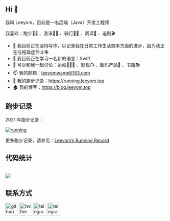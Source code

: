 ## Hi 👋
我叫 Leeyom，目前是一名后端（Java）开发工程师

我喜欢：跑步🏃🏻 、游泳🏊🏻 、骑行🚴🏻 、阅读📖 、追剧🎬 

- 🔭 我目前正在坚持写作，以记录我在日常工作生活效率方面的进步，因为我正在与拖延症作斗争
- 🌱 我目前正在学习一名新的语言：Swift
- 💬 可以和我一起讨论：运动🏃🏻‍♂️ 、影视📺 、数码产品📱 、书籍📚
- 📫 我的邮箱：leeyomwang@163.com
- 🏃 我的跑步记录：https://running.leeyom.top
- 🏠 我的博客：https://blog.leeyom.top


## 跑步记录

2021 年跑步记录：

[![running](https://raw.githubusercontent.com/superleeyom/running_page/master/assets/github_2021.svg)](https://running.leeyom.top/)

更多跑步记录，请参见：[Leeyom’s Running Record](https://running.leeyom.top/)

## 代码统计

<a href="https://github.com/superleeyom"><br/>  <img align="center" src="https://github-readme-stats.vercel.app/api?username=superleeyom&show_icons=true&count_private=true&include_all_commits=true&hide_title=true" /><br/></a>

## 联系方式

[<img src='https://cdn.jsdelivr.net/npm/simple-icons@3.0.1/icons/github.svg' alt='github' height='40'>](https://github.com/superleeyom)  [<img src='https://cdn.jsdelivr.net/npm/simple-icons@3.0.1/icons/twitter.svg' alt='twitter' height='40'>](https://twitter.com/super_leeyom)  [<img src='https://cdn.jsdelivr.net/npm/simple-icons@3.0.1/icons/telegram.svg' alt='telegram' height='40'>](https://t.me/super_leeyom)   [<img src='https://cdn.jsdelivr.net/npm/simple-icons@3.0.1/icons/gmail.svg' alt='telegram' height='40'>](mailto:leeyomwang@163.com)
